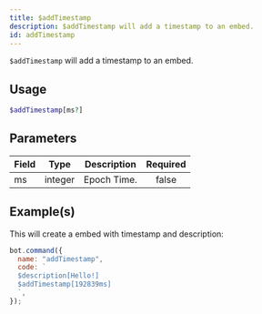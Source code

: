 ```yaml
---
title: $addTimestamp
description: $addTimestamp will add a timestamp to an embed.
id: addTimestamp
---
```


`$addTimestamp` will add a timestamp to an embed.

## Usage

```php
$addTimestamp[ms?]
```

## Parameters

| Field | Type    | Description | Required |
| ----- | ------- | ----------- | :------: |
| ms    | integer | Epoch Time. |  false   |

## Example(s)

This will create a embed with timestamp and description:

```javascript
bot.command({
  name: "addTimestamp",
  code: `
  $description[Hello!]
  $addTimestamp[192839ms]
  `,
});
```
